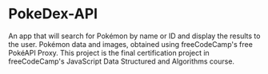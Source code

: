 # PokeDex-API
An app that will search for Pokémon by name or ID and display the results to the user. Pokémon data and images, obtained using freeCodeCamp's free PokéAPI Proxy. This project is the final certification project in freeCodeCamp's JavaScript Data Structured and Algorithms course. 

